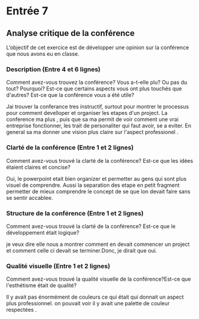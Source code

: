 # Entrée 7
## Analyse critique de la conférence

L’objectif de cet exercice est de développer une opinion sur la conférence que nous avons eu en classe. 

### Description (Entre 4 et 6 lignes)
Comment avez-vous trouvez la conférence? Vous a-t-elle plu? Ou pas du tout? Pourquoi? Est-ce que certains aspects vous ont plus touchés que d'autres? Est-ce que la conférence vous a été utile?

Jai trouver la conferance tres instructif, surtout pour montrer le processus pour comment develloper et organiser les etapes d'un project. La conference ma plus , puis que sa ma permit de voir comment une vrai entreprise fonctionner, les trait de personaliter qui faut avoir, se a eviter. En general sa ma donner une vision plus claire sur l'aspect professionel .

### Clarté de la conférence (Entre 1 et 2 lignes)
Comment avez-vous trouvé la clarté de la conférence? Est-ce que les idées étaient claires et concise?

Oui, le powerpoint etait bien organizer et permetter au gens qui sont plus visuel de comprendre. Aussi la separation des etape en petit fragment permetter de mieux comprendre le concept de se que lon devait faire sans se sentir accablee.

### Structure de la conférence (Entre 1 et 2 lignes)
Comment avez-vous trouvé la clarté de la conférence? Est-ce que le développement était logique?

je veux dire elle nous a montrer comment en devait commencer un project et comment celle ci devait se terminer.Donc, je dirait que oui.

### Qualité visuelle (Entre 1 et 2 lignes)
Comment avez-vous trouvé la qualité visuelle de la conférence?Est-ce que l'esthétisme était de qualité?

Il y avait pas énormément de couleurs ce qui était qui donnait un aspect plus professionnel. on pouvait voir il y avait  une palette de couleur respectées .


